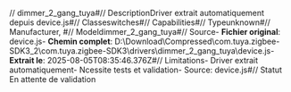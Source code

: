 // dimmer_2_gang_tuya#// DescriptionDriver extrait automatiquement depuis device.js#// Classeswitches#// Capabilities#// Typeunknown#// Manufacturer, #// Modeldimmer_2_gang_tuya#// Source- **Fichier original**: device.js- **Chemin complet**: D:\Download\Compressed\com.tuya.zigbee-SDK3_2\com.tuya.zigbee-SDK3\drivers\dimmer_2_gang_tuya\device.js- **Extrait le**: 2025-08-05T08:35:46.376Z#// Limitations- Driver extrait automatiquement- Ncessite tests et validation- Source: device.js#// Statut En attente de validation